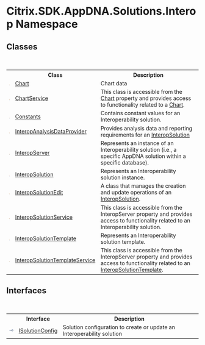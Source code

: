 # Citrix.SDK.AppDNA.Solutions.Interop Namespace

## Classes
&nbsp;<table><tr><th></th><th>Class</th><th>Description</th></tr><tr><td>![Public class](media/pubclass.gif "Public class")</td><td><a href="4470e0eb-4823-9f5c-58bd-97f4e602d43f">Chart</a></td><td>
Chart data</td></tr><tr><td>![Public class](media/pubclass.gif "Public class")</td><td><a href="a5883a59-69e0-f76f-4849-c628762f8c03">ChartService</a></td><td>
This class is accessible from the <a href="12e2ebf3-c698-d8ec-4e3d-7b02667cece2">Chart</a> property and provides access to functionality related to a <a href="4470e0eb-4823-9f5c-58bd-97f4e602d43f">Chart</a>.</td></tr><tr><td>![Public class](media/pubclass.gif "Public class")</td><td><a href="a54193fd-6d0f-17a0-0d9b-3b8423d49f1e">Constants</a></td><td>
Contains constant values for an Interoperability solution.</td></tr><tr><td>![Public class](media/pubclass.gif "Public class")</td><td><a href="9b87ffc3-844f-f27b-812a-08f583c44ded">InteropAnalysisDataProvider</a></td><td>
Provides analysis data and reporting requirements for an <a href="f5c6f00f-ab04-119f-5147-d0ad15aef792">InteropSolution</a></td></tr><tr><td>![Public class](media/pubclass.gif "Public class")</td><td><a href="0fba6b81-e2ee-e3ad-5856-5cd5364db0b7">InteropServer</a></td><td>
Represents an instance of an Interoperability solution (i.e., a specific AppDNA solution within a specific database).</td></tr><tr><td>![Public class](media/pubclass.gif "Public class")</td><td><a href="f5c6f00f-ab04-119f-5147-d0ad15aef792">InteropSolution</a></td><td>
Represents an Interoperability solution instance.</td></tr><tr><td>![Public class](media/pubclass.gif "Public class")</td><td><a href="b6aa79af-e01c-1c33-777f-b61793784731">InteropSolutionEdit</a></td><td>
A class that manages the creation and update operations of an <a href="f5c6f00f-ab04-119f-5147-d0ad15aef792">InteropSolution</a>.</td></tr><tr><td>![Public class](media/pubclass.gif "Public class")</td><td><a href="0490216a-681c-2a91-9cae-a76561d8d3f3">InteropSolutionService</a></td><td>
This class is accessible from the InteropServer property and provides access to functionality related to an Interoperability solution.</td></tr><tr><td>![Public class](media/pubclass.gif "Public class")</td><td><a href="3617a8d0-6eda-52c6-91fa-4a38de42a7fc">InteropSolutionTemplate</a></td><td>
Represents an Interoperability solution template.</td></tr><tr><td>![Public class](media/pubclass.gif "Public class")</td><td><a href="59d4dde1-9ee2-8630-8520-7e6b4bbe3e99">InteropSolutionTemplateService</a></td><td>
This class is accessible from the InteropServer property and provides access to functionality related to an <a href="3617a8d0-6eda-52c6-91fa-4a38de42a7fc">InteropSolutionTemplate</a>.</td></tr></table>

## Interfaces
&nbsp;<table><tr><th></th><th>Interface</th><th>Description</th></tr><tr><td>![Public interface](media/pubinterface.gif "Public interface")</td><td><a href="2b44c4c1-6e95-6c86-cec6-ce164398b59c">ISolutionConfig</a></td><td>
Solution configuration to create or update an Interoperability solution</td></tr></table>&nbsp;
